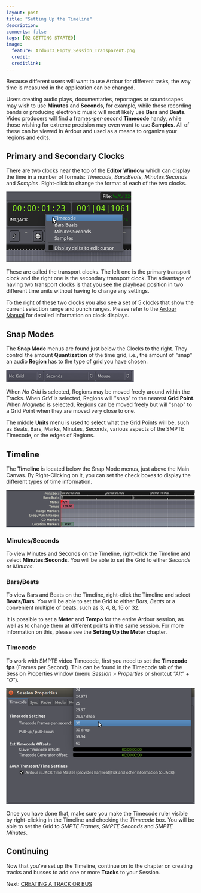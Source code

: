 ```yaml
---
layout: post
title: "Setting Up the Timeline"
description:
comments: false 
tags: [02 GETTING STARTED]
image:
  feature: Ardour3_Empty_Session_Transparent.png
  credit:  
  creditlink:  
---
```


Because different users will want to use Ardour for different tasks, the
way time is measured in the application can be changed.

Users creating audio plays, documentaries, reportages or soundscapes may wish to use
**Minutes** and **Seconds**, for example, while those recording bands or
producing electronic music will most likely use **Bars** and **Beats**.
Video producers will find a frames-per-second **Timecode** handy, while
those wishing for extreme precision may even want to use **Samples**.
All of these can be viewed in Ardour and used as a means to organize
your regions and edits.

Primary and Secondary Clocks
----------------------------

There are two clocks near the top of the **Editor Window** which can
display the time in a number of formats: *Timecode*, *Bars:Beats*,
*Minutes:Seconds* and *Samples*. Right-click to change the format of
each of the two clocks.

![Clock Units](../images/Ardour3_Clock_Units.png)

These are called the transport clocks. The left one is the primary
transport clock and the right one is the secondary transport clock. The
advantage of having two transport clocks is that you see the playhead
position in two different time units without having to change any
settings.

To the right of these two clocks you also see a set of 5 clocks that
show the current selection range and punch ranges. Please refer to the
[Ardour Manual](http://manual.ardour.org/ardours-interface/using-ardour-clock-displays/)
for detailed information on clock displays. 

Snap Modes
----------

The **Snap Mode** menus are found just below the Clocks to the right.
They control the amount **Quantization** of the time grid, i.e., the
amount of "snap" an audio **Region** has to the type of grid you have
chosen.

![Snap](../images/Ardour3_Snap_Options.png)

When *No Grid* is selected, Regions may be moved freely around within
the Tracks. When *Grid* is selected, Regions will "snap" to the nearest
**Grid Point**. When *Magnetic* is selected, Regions can be moved freely
but will "snap" to a Grid Point when they are moved very close to one.

The middle **Units** menu is used to select what the Grid Points will
be, such as Beats, Bars, Marks, Minutes, Seconds, various aspects of the
SMPTE Timecode, or the edges of Regions. 

Timeline
--------

The **Timeline** is located below the Snap Mode menus, just above the
Main Canvas. By Right-Clicking on it, you can set the check boxes to
display the different types of time information.

![Timeline](../images/Ardour3_Overview_Rulers.png)

### Minutes/Seconds

To view Minutes and Seconds on the Timeline, right-click the Timeline
and select **Minutes:Seconds**. You will be able to set the Grid to
either *Seconds* or *Minutes*.

### Bars/Beats

To view Bars and Beats on the Timeline, right-click the Timeline and
select **Beats/Bars**. You will be able to set the Grid to either
*Bars*, *Beats* or a convenient multiple of beats, such as 3, 4, 8, 16
or 32.

It is possible to set a **Meter** and **Tempo** for the entire Ardour
session, as well as to change them at different points in the same
session. For more information on this, please see the **Setting Up the
Meter** chapter. 

### Timecode

To work with SMPTE video Timecode, first you need to set the **Timecode
fps** (Frames per Second). This can be found in the Timecode tab of the
Session Properties window (menu *Session > Properties* or shortcut
*"Alt"* + *"O"*)*.*

![Timecode](../images/Ardour3_Timecode.png) 

Once you have done that, make sure you make the Timecode ruler visible
by right-clicking in the Timeline and checking the *Timecode* box. You
will be able to set the Grid to *SMPTE Frames*, *SMPTE Seconds* and
*SMPTE Minutes*.

Continuing
----------

Now that you've set up the Timeline, continue on to the chapter on
creating tracks and busses to add one or more **Tracks** to your Session. 

Next: [CREATING A TRACK OR BUS](../creating-a-track-or-bus)
